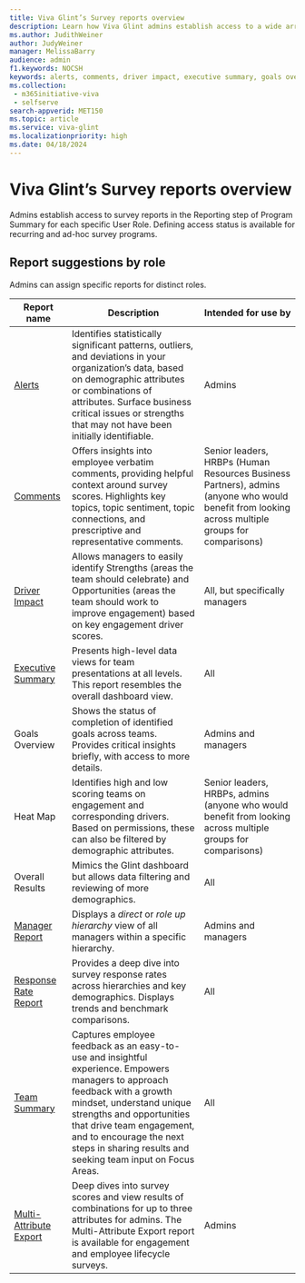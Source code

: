 ```yaml
---
title: Viva Glint’s Survey reports overview
description: Learn how Viva Glint admins establish access to a wide array of reports for each specific manager.
ms.author: JudithWeiner
author: JudyWeiner
manager: MelissaBarry
audience: admin
f1.keywords: NOCSH
keywords: alerts, comments, driver impact, executive summary, goals overview, heat map, overall results, manager report, response rate, team summary, report access level
ms.collection: 
 - m365initiative-viva
 - selfserve
search-appverid: MET150
ms.topic: article
ms.service: viva-glint
ms.localizationpriority: high
ms.date: 04/18/2024
---
```


# Viva Glint’s Survey reports overview

Admins establish access to survey reports in the Reporting step of Program Summary for each specific User Role. Defining access status is available for recurring and ad-hoc survey programs.

## Report suggestions by role

Admins can assign specific reports for distinct roles.

| **Report name** | **Description** | **Intended for use by** |
|---|---|---|
| [Alerts](https://go.microsoft.com/fwlink/?linkid=2231008) | Identifies statistically significant patterns, outliers, and deviations in your organization’s data, based on demographic attributes or combinations of attributes. Surface business critical issues or strengths that may not have been initially identifiable. | Admins |
| [Comments](https://go.microsoft.com/fwlink/?linkid=2231206)| Offers insights into employee verbatim comments, providing helpful context around survey scores. Highlights key topics, topic sentiment, topic connections, and prescriptive and representative comments. | Senior leaders, HRBPs (Human Resources Business Partners), admins (anyone who would benefit from looking across multiple groups for comparisons) |
| [Driver Impact]( https://go.microsoft.com/fwlink/?linkid=2231009)| Allows managers to easily identify Strengths (areas the team should celebrate) and Opportunities (areas the team should work to improve engagement) based on key engagement driver scores. | All, but specifically managers |
| [Executive Summary](https://go.microsoft.com/fwlink/?linkid=2231010) | Presents high-level data views for team presentations at all levels. This report resembles the overall dashboard view. | All |
| Goals Overview | Shows the status of completion of identified goals across teams. Provides critical insights briefly, with access to more details. | Admins and managers |
| Heat Map | Identifies high and low scoring teams on engagement and corresponding drivers. Based on permissions, these can also be filtered by demographic attributes. | Senior leaders, HRBPs, admins (anyone who would benefit from looking across multiple groups for comparisons) |
| Overall Results | Mimics the Glint dashboard but allows data filtering and reviewing of more demographics. | All |
| [Manager Report](https://go.microsoft.com/fwlink/?linkid=2231110)| Displays a *direct* or *role up hierarchy* view of all managers within a specific hierarchy. | Admins and managers |
| [Response Rate Report](https://go.microsoft.com/fwlink/?linkid=2231209)| Provides a deep dive into survey response rates across hierarchies and key demographics. Displays trends and benchmark comparisons. | All |
| [Team Summary](https://go.microsoft.com/fwlink/?linkid=2231209)| Captures employee feedback as an easy-to-use and insightful experience. Empowers managers to approach feedback with a growth mindset, understand unique strengths and opportunities that drive team engagement, and to encourage the next steps in sharing results and seeking team input on Focus Areas. | All |
|[Multi-Attribute Export](https://go.microsoft.com/fwlink/?linkid=2231113)|Deep dives into survey scores and view results of combinations for up to three attributes for admins. The Multi-Attribute Export report is available for engagement and employee lifecycle surveys. | Admins|

